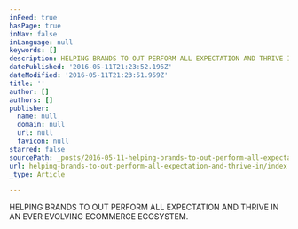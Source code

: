 ```yaml
---
inFeed: true
hasPage: true
inNav: false
inLanguage: null
keywords: []
description: HELPING BRANDS TO OUT PERFORM ALL EXPECTATION AND THRIVE IN AN EVER EVOLVING ECOMMERCE ECOSYSTEM.
datePublished: '2016-05-11T21:23:52.196Z'
dateModified: '2016-05-11T21:23:51.959Z'
title: ''
author: []
authors: []
publisher:
  name: null
  domain: null
  url: null
  favicon: null
starred: false
sourcePath: _posts/2016-05-11-helping-brands-to-out-perform-all-expectation-and-thrive-in.md
url: helping-brands-to-out-perform-all-expectation-and-thrive-in/index.html
_type: Article

---
```

HELPING BRANDS TO OUT PERFORM ALL EXPECTATION AND THRIVE IN AN EVER EVOLVING ECOMMERCE ECOSYSTEM.